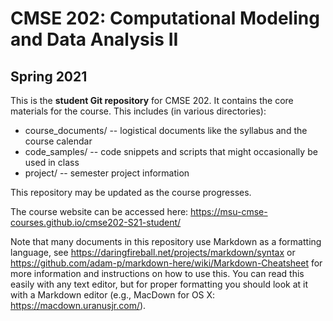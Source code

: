 # CMSE 202: Computational Modeling and Data Analysis II
## Spring 2021

This is the **student Git repository** for CMSE 202. It contains the core materials for the course. This includes (in various directories):

* course_documents/ -- logistical documents like the syllabus and the course calendar
* code_samples/ -- code snippets and scripts that might occasionally be used in class
* project/ -- semester project information

This repository may be updated as the course progresses.

The course website can be accessed here: https://msu-cmse-courses.github.io/cmse202-S21-student/

Note that many documents in this repository use Markdown as a formatting language, see https://daringfireball.net/projects/markdown/syntax or https://github.com/adam-p/markdown-here/wiki/Markdown-Cheatsheet for more information and instructions on how to use this. You can read this easily with any text editor, but for proper formatting you should look at it with a Markdown editor (e.g., MacDown for OS X: https://macdown.uranusjr.com/).
